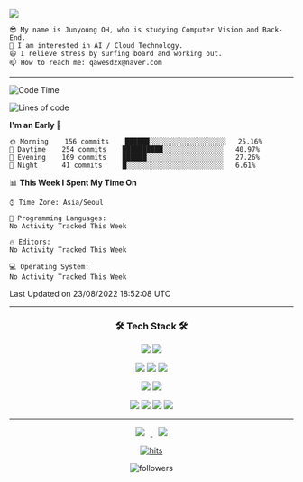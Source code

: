 <div>  
<p>
  <a href="https://github.com/Oh-JunYoung">
      <img src="https://capsule-render.vercel.app/api?type=waving&color=timeGradient&height=240&section=header&text=𝐇𝐢, 𝐖𝐞𝐥𝐜𝐨𝐦𝐞 𝐭𝐨 JunYoung'𝐬 𝐆𝐢𝐭𝐡𝐮𝐛!! %F0%9F%A5%B0&fontSize=36&animation=fadeIn&fontAlignY=36">
  </a>
</p>

<p>

    😎 My name is Junyoung OH, who is studying Computer Vision and Back-End.
    🌱 I am interested in AI / Cloud Technology.
    😄 I relieve stress by surfing board and working out.
    📫 How to reach me: qawesdzx@naver.com
<!-- - 🔭 I’m currently working on ... -->
<!-- - 💬 Ask me about ... -->
<!-- - 👯 I’m looking to collaborate on ... -->
<!-- - 🤔 I’m looking for help with ... -->
<!-- - ⚡ Fun fact: ... -->
</p>

</div>

---

<!--START_SECTION:waka-->
![Code Time](http://img.shields.io/badge/Code%20Time-0%20secs-blue)

![Lines of code](https://img.shields.io/badge/From%20Hello%20World%20I%27ve%20Written-3%20Million%20lines%20of%20code-blue)

**I'm an Early 🐤** 

```text
🌞 Morning    156 commits    ██████░░░░░░░░░░░░░░░░░░░   25.16% 
🌆 Daytime    254 commits    ██████████░░░░░░░░░░░░░░░   40.97% 
🌃 Evening    169 commits    ██████░░░░░░░░░░░░░░░░░░░   27.26% 
🌙 Night      41 commits     █░░░░░░░░░░░░░░░░░░░░░░░░   6.61%

```


📊 **This Week I Spent My Time On** 

```text
⌚︎ Time Zone: Asia/Seoul

💬 Programming Languages: 
No Activity Tracked This Week

🔥 Editors: 
No Activity Tracked This Week

💻 Operating System: 
No Activity Tracked This Week

```


 Last Updated on 23/08/2022 18:52:08 UTC
<!--END_SECTION:waka-->

---

<h3 align="center">  🛠 Tech Stack 🛠 </h3>

<!-- Computer Vision, Back-End -->
<p align="center">
<img src="https://img.shields.io/badge/Computer%20Vision-4374D9?style=plastic&logoColor=white"/>
<img src="https://img.shields.io/badge/Back%20End-05988A?style=plastic&logoColor=white"/>
</p>

<!-- Computer Vision -->
<p align="center">
<img src="https://img.shields.io/badge/Python-3776AB?style=flat-square&logo=Python&logoColor=white"/>
<img src="https://img.shields.io/badge/PyTorch-E74A2B?style=flat-square&logo=PyTorch&logoColor=white"/>
<img src="https://img.shields.io/badge/Tensorflow-FF6F00?style=flat-square&logo=Tensorflow&logoColor=white"/>
</p>

<!-- Back-End -->
</p>
<p align="center">
<img src="https://img.shields.io/badge/Java-05988A?style=flat-square&logo=Java&logoColor=white"/>
<img src="https://img.shields.io/badge/SpringBoot-05988A?style=flat-square&logo=SpringBoot&logoColor=white"/>
</p>

<!-- AWS RDS, AWS IAM -->
<p align="center">
<img src="https://img.shields.io/badge/AWS%20IAM-1A73E8?style=flat-square&logoColor=white"/>
<img src="https://img.shields.io/badge/AWS%20RDS-2391E6?style=flat-square&logoColor=white"/>
<img src="https://img.shields.io/badge/AWS%20EC2-2391E4?style=flat-square&logoColor=white"/>
<img src="https://img.shields.io/badge/AWS%20S3-2391E2?style=flat-square&logoColor=white"/>
</p>
  
  ---

<div align=center>
<a href="mailto:wnsdud858512@gmail.com">
<img src="https://img.shields.io/badge/Gmail-d14836?style=flat-square&logo=Gmail&logoColor=white&link=mailto:wodnr0710@gmail.com" style="height : auto; margin-left : 10px; margin-right : 10px;"/>
</a>

<a href="mailto:qawesdzx@naver.com">
<img src="https://img.shields.io/badge/Naver-1DDB16?style=flat-square&logo=Naver&logoColor=white&link=mailto:wodnr0710@gmail.com" style="height : auto; margin-left : 10px; margin-right : 10px;"/>
</a>  

[![hits](https://hits.seeyoufarm.com/api/count/incr/badge.svg?url=https%3A%2F%2Fgithub.com%2FOh-JunYoung&count_bg=%237A7A7A&title_bg=%23FFADCC&icon=reverbnation.svg&icon_color=%23FF0000&title=hits&edge_flat=false)](https://hits.seeyoufarm.com)

![followers](https://img.shields.io/github/followers/Oh-JunYoung?style=social)
</div>

